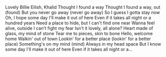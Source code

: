 Lovely
Billie Eilish, Khalid
Thought I found a way
Thought I found a way, out (found)
But you never go away (never go away)
So I guess I gotta stay now
Oh, I hope some day I'll make it out of here
Even if it takes all night or a hundred years
Need a place to hide, but I can't find one near
Wanna feel alive, outside I can't fight my fear
Isn't it lovely, all alone?
Heart made of glass, my mind of stone
Tear me to pieces, skin to bone
Hello, welcome home
Walkin' out of town
Lookin' for a better place (lookin' for a better place)
Something's on my mind (mind)
Always in my head space
But I know some day I'll make it out of here
Even if it takes all night or a…